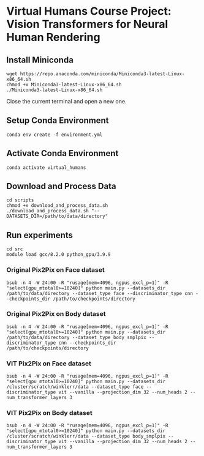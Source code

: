 # Virtual Humans Course Project: Vision Transformers for Neural Human Rendering

## Install Miniconda

```
wget https://repo.anaconda.com/miniconda/Miniconda3-latest-Linux-x86_64.sh
chmod +x Miniconda3-latest-Linux-x86_64.sh
./Miniconda3-latest-Linux-x86_64.sh
```

Close the current terminal and open a new one.

## Setup Conda Environment

```
conda env create -f environment.yml
```

## Activate Conda Environment

```
conda activate virtual_humans
```

## Download and Process Data

```
cd scripts
chmod +x download_and_process_data.sh
./download_and_process_data.sh "--DATASETS_DIR=/path/to/data/directory"
```

## Run experiments

```
cd src
module load gcc/8.2.0 python_gpu/3.9.9
```

### Original Pix2Pix on Face dataset

```
bsub -n 4 -W 24:00 -R "rusage[mem=4096, ngpus_excl_p=1]" -R "select[gpu_mtotal0>=10240]" python main.py --datasets_dir /path/to/data/directory --dataset_type face --discriminator_type cnn --checkpoints_dir /path/to/checkpoints/directory
```

### Original Pix2Pix on Body dataset

```
bsub -n 4 -W 24:00 -R "rusage[mem=4096, ngpus_excl_p=1]" -R "select[gpu_mtotal0>=10240]" python main.py --datasets_dir /path/to/data/directory --dataset_type body_smplpix --discriminator_type cnn --checkpoints_dir /path/to/checkpoints/directory
```

### VIT Pix2Pix on Face dataset
```
bsub -n 4 -W 24:00 -R "rusage[mem=4096, ngpus_excl_p=1]" -R "select[gpu_mtotal0>=10240]" python main.py --datasets_dir /cluster/scratch/winklerr/data --dataset_type face --discriminator_type vit --vanilla --projection_dim 32 --num_heads 2 --num_transformer_layers 3
```

### VIT Pix2Pix on Body dataset
```
bsub -n 4 -W 24:00 -R "rusage[mem=4096, ngpus_excl_p=1]" -R "select[gpu_mtotal0>=10240]" python main.py --datasets_dir /cluster/scratch/winklerr/data --dataset_type body_smplpix --discriminator_type vit --vanilla --projection_dim 32 --num_heads 2 --num_transformer_layers 3
```